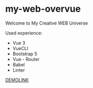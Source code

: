 # my-web-overvue



 Welcome to My Creative WEB Universe

Used experience:
* Vue 3
* VueCLI
* Bootstrap 5
* Vue - Router
* Babel
* Linter


[DEMOLINK](https://samaev.github.io/my-web-overvue/)
